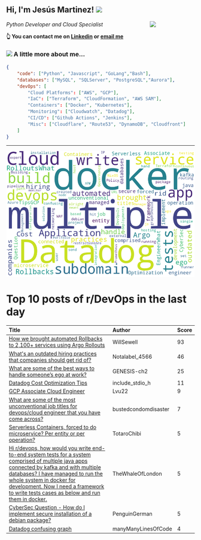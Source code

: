 <!--
**jmartinezl/jmartinezl** is a ✨ _special_ ✨ repository because its `README.md` (this file) appears on your GitHub profile.

Here are some ideas to get you started:

- 🔭 I’m currently working on ...
- 🌱 I’m currently learning ...
- 👯 I’m looking to collaborate on ...
- 🤔 I’m looking for help with ...
- 💬 Ask me about ...
- 📫 How to reach me: ...
- 😄 Pronouns: ...
- ⚡ Fun fact: ...
-->

<h2>Hi, I'm Jesús Martinez! <img src="https://media.giphy.com/media/WUlplcMpOCEmTGBtBW/giphy.gif" width="30"> </h2>
<img align='right' src="https://media.giphy.com/media/NytMLKyiaIh6VH9SPm/giphy.gif" width="120">
<p><em>Python Developer and Cloud Specialist
</em></p>

**👆 You can contact me on [Linkedin](https://www.linkedin.com/in/jes%C3%BAs-martinez-2b7b10104/) or [email me](mailto:jesus.mtz.lorenzo@gmail.com)**

### <img src="https://media.giphy.com/media/VgCDAzcKvsR6OM0uWg/giphy.gif" width="50"> A little more about me...  

```json
{
    "code": ["Python", "Javascript", "GoLang","Bash"],
    "databases": ["MySQL", "SQLServer", "PostgreSQL","Aurora"],
    "devOps": [
        "Cloud Platforms": ["AWS", "GCP"],
        "IaC": ["Terraform", "CloudFormation", "AWS SAM"],
        "Containers": ["Docker", "Kubernetes"],
        "Monitoring": ["Cloudwatch", "Datadog"],
        "CI/CD": ["Github Actions", "Jenkins"],
        "Misc": ["Cloudflare", "Route53", "DynamoDB", "Cloudfront"]
    ]
}
```
---

![Wordcloud](./cloud.png)

# Top 10 posts of r/DevOps in the last day

| Title | Author | Score |
|:---|:---|:---|
| [How we brought automated Rollbacks to 2,100+ services using Argo Rollouts](https://www.reddit.com/r/devops/comments/yox68a/how_we_brought_automated_rollbacks_to_2100/) | WillSewell | 93 |
| [What's an outdated hiring practices that companies should get rid of?](https://www.reddit.com/r/devops/comments/yp3gap/whats_an_outdated_hiring_practices_that_companies/) | Notalabel_4566 | 46 |
| [What are some of the best ways to handle someone’s ego at work?](https://www.reddit.com/r/devops/comments/yp8xbb/what_are_some_of_the_best_ways_to_handle_someones/) | GENESIS-ch2 | 25 |
| [Datadog Cost Optimization Tips](https://www.reddit.com/r/devops/comments/yp2xz4/datadog_cost_optimization_tips/) | include_stdio_h | 11 |
| [GCP Associate Cloud Engineer](https://www.reddit.com/r/devops/comments/ypirmp/gcp_associate_cloud_engineer/) | Lvu22 | 9 |
| [What are some of the most unconventional job titles for devops/cloud engineer that you have come across?](https://www.reddit.com/r/devops/comments/ypgiga/what_are_some_of_the_most_unconventional_job/) | bustedcondomdisaster | 7 |
| [Serverless Containers, forced to do microservice? Per entity or per operation?](https://www.reddit.com/r/devops/comments/yos4wp/serverless_containers_forced_to_do_microservice/) | TotaroChibi | 5 |
| [Hi r/devops, how would you write end-to-end system tests for a system comprised of multiple java apps connected by kafka and with multiple databases? I have managed to run the whole system in docker for development. Now I need a framework to write tests cases as below and run them in docker.](https://www.reddit.com/r/devops/comments/yown5v/hi_rdevops_how_would_you_write_endtoend_system/) | TheWhaleOfLondon | 5 |
| [CyberSec Question - How do I implement secure installation of a debian package?](https://www.reddit.com/r/devops/comments/yoo1ad/cybersec_question_how_do_i_implement_secure/) | PenguinGerman | 5 |
| [Datadog confusing graph](https://www.reddit.com/r/devops/comments/yooa5b/datadog_confusing_graph/) | manyManyLinesOfCode | 4 |
